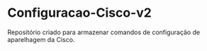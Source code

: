 # Configuracao-Cisco-v2
Repositório criado para armazenar comandos de configuração de aparelhagem da Cisco.
